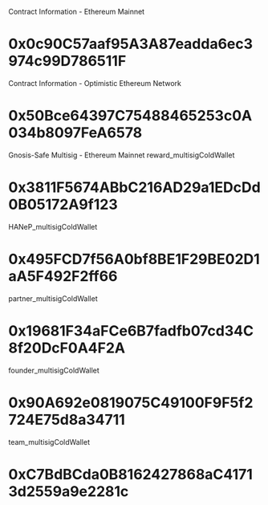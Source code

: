 Contract Information - Ethereum Mainnet
# 0x0c90C57aaf95A3A87eadda6ec3974c99D786511F
Contract Information - Optimistic Ethereum Network
# 0x50Bce64397C75488465253c0A034b8097FeA6578

Gnosis-Safe Multisig - Ethereum Mainnet
reward_multisigColdWallet
# 0x3811F5674ABbC216AD29a1EDcDd0B05172A9f123
HANeP_multisigColdWallet
# 0x495FCD7f56A0bf8BE1F29BE02D1aA5F492F2ff66
partner_multisigColdWallet
# 0x19681F34aFCe6B7fadfb07cd34C8f20DcF0A4F2A
founder_multisigColdWallet
# 0x90A692e0819075C49100F9F5f2724E75d8a34711
team_multisigColdWallet
# 0xC7BdBCda0B8162427868aC41713d2559a9e2281c
